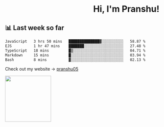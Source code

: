 <div align="right" >
   
   <H1>Hi, I'm Pranshu!</H1>

</div>

## 📊 Last week so far
<!--START_SECTION:waka-->

```txt
JavaScript   3 hrs 50 mins   ██████████████▓░░░░░░░░░░   58.87 %
EJS          1 hr 47 mins    ███████░░░░░░░░░░░░░░░░░░   27.48 %
TypeScript   18 mins         █▒░░░░░░░░░░░░░░░░░░░░░░░   04.71 %
Markdown     15 mins         █░░░░░░░░░░░░░░░░░░░░░░░░   03.94 %
Bash         8 mins          ▓░░░░░░░░░░░░░░░░░░░░░░░░   02.13 %
```

<!--END_SECTION:waka-->

Check out my website -> [pranshu05](https://pranshu05.vercel.app)

<img align="left" width="150" src="https://user-images.githubusercontent.com/70943732/209951571-93b7afe5-f523-4683-b725-5d94b287e94e.png">

